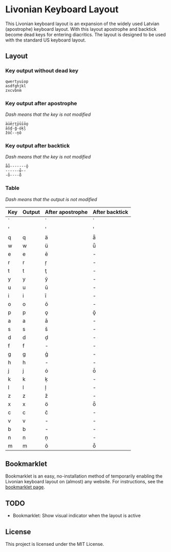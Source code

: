 # Livonian Keyboard Layout
This Livonian keyboard layout is an expansion of the widely used Latvian (apostrophe) keyboard layout. With this layout apostrophe and backtick become dead keys for entering diacritics. The layout is designed to be used with the standard US keyboard layout.


## Layout

### Key output without dead key
    qwertyuiop
    asdfghjkl
    zxcvbnm

### Key output after apostrophe
*Dash means that the key is not modified*

    äüēŗţȳūīōǫ
    āšḑ-ģ-ȯķļ
    žöč--ņõ

### Key output after backtick
*Dash means that the key is not modified*

    ǟǖ-------ǭ
    ------ȱ--
    -ȫ----ȭ

### Table
*Dash means that the output is not modified*

| Key | Output | After apostrophe | After backtick |
| --- | --- | --- | --- |
| ` |   | ` | ` |
| ' |   | ' | ' |
| q | q | ä | ǟ |
| w | w | ü | ǖ |
| e | e | ē | - |
| r | r | ŗ | - |
| t | t | ţ | - |
| y | y | ȳ | - |
| u | u | ū | - |
| i | i | ī | - |
| o | o | ō | - |
| p | p | ǫ | ǭ |
| a | a | ā | - |
| s | s | š | - |
| d | d | ḑ | - |
| f | f | - | - |
| g | g | ģ | - |
| h | h | - | - |
| j | j | ȯ | ȱ |
| k | k | ķ | - |
| l | l | ļ | - |
| z | z | ž | - |
| x | x | ö | ȫ |
| c | c | č | - |
| v | v | - | - |
| b | b | - | - |
| n | n | ņ | - |
| m | m | õ | ȭ |


## Bookmarklet
Bookmarklet is an easy, no-installation method of temporarily enabling the Livonian keyboard layout on (almost) any website. For instructions, see the [bookmarklet page](https://reinis-zumbergs.github.io/livonian-keyboard/bookmarklet/BOOKMARKLET.html).


## TODO
- Bookmarklet: Show visual indicator when the layout is active


## License
This project is licensed under the MIT License.
